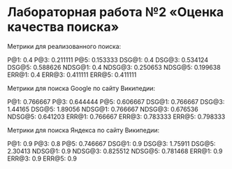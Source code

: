 # Лабораторная работа №2 «Оценка качества поиска»

Метрики для реализованного поиска:

P@1: 0.4
P@3: 0.211111
P@5: 0.153333
DSG@1: 0.4
DSG@3: 0.534124
DSG@5: 0.588626
NDSG@1: 0.4
NDSG@3: 0.250653
NDSG@5: 0.199638
ERR@1: 0.4
ERR@3: 0.411111
ERR@5: 0.411111

Метрики для поиска Google по сайту Википедии:

P@1: 0.766667
P@3: 0.644444
P@5: 0.606667
DSG@1: 0.766667
DSG@3: 1.44165
DSG@5: 1.89056
NDSG@1: 0.766667
NDSG@3: 0.676536
NDSG@5: 0.641203
ERR@1: 0.766667
ERR@3: 0.783333
ERR@5: 0.798333

Метрики для поиска Яндекса по сайту Википедии:

P@1: 0.9
P@3: 0.8
P@5: 0.746667
DSG@1: 0.9
DSG@3: 1.75911
DSG@5: 2.30413
NDSG@1: 0.9
NDSG@3: 0.825512
NDSG@5: 0.781468
ERR@1: 0.9
ERR@3: 0.9
ERR@5: 0.9

